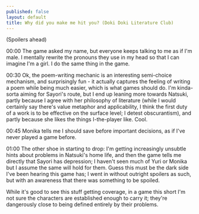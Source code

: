 ```yaml
---
published: false
layout: default
title: Why did you make me hit you? (Doki Doki Literature Club)
---
```

(Spoilers ahead)

00:00 The game asked my name, but everyone keeps talking to me as if I'm male. I mentally rewrite the pronouns they use in my head so that I can imagine I'm a girl. I do the same thing in the game.

00:30 Ok, the poem-writing mechanic is an interesting semi-choice mechanism, and surprisingly fun - it actually captures the feeling of writing a poem while being much easier, which is what games should do. I'm kinda-sorta aiming for Sayori's route, but I end up leaning more towards Natsuki, partly because I agree with her philosophy of literature (while I would certainly say there's value metaphor and applicability, I think the first duty of a work is to be effective on the surface level; I detest obscurantism), and partly because she likes the things I-the-player like. Cool.

00:45 Monika tells me I should save before important decisions, as if I've never played a game before.

01:00 The other shoe in starting to drop: I'm getting increasingly unsubtle hints about problems in Natsuki's home life, and then the game tells me directly that Sayori has depression; I haven't seen much of Yuri or Monika but I assume the same will hold for them. Guess this must be the dark side I've been hearing  this game has; I went in without outright spoilers as such, but with an awareness that there was something to be spoiled.

While it's good to see this stuff getting coverage, in a game this short I'm not sure the characters are established enough to carry it; they're dangerously close to being defined entirely by their problems.